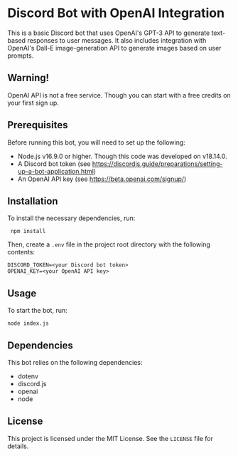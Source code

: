 # Discord Bot with OpenAI Integration

This is a basic Discord bot that uses OpenAI's GPT-3 API to generate text-based responses to user messages. It also includes integration with OpenAI's Dall-E image-generation API to generate images based on user prompts.

## Warning!

OpenAI API is not a free service. Though you can start with a free credits on your first sign up.

## Prerequisites

Before running this bot, you will need to set up the following:

- Node.js v16.9.0 or higher. Though this code was developed on v18.14.0.
- A Discord bot token (see https://discordjs.guide/preparations/setting-up-a-bot-application.html)
- An OpenAI API key (see https://beta.openai.com/signup/)

## Installation

To install the necessary dependencies, run:

```
 npm install
```

Then, create a `.env` file in the project root directory with the following contents:

```
DISCORD_TOKEN=<your Discord bot token>
OPENAI_KEY=<your OpenAI API key>
```

## Usage

To start the bot, run:

```
node index.js
```

## Dependencies

This bot relies on the following dependencies:

- dotenv
- discord.js
- openai
- node

## License

This project is licensed under the MIT License. See the `LICENSE` file for details.
